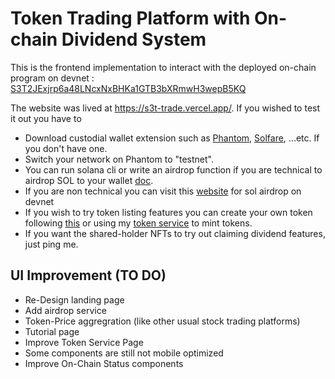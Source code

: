 # Token Trading Platform with On-chain Dividend System

This is the frontend implementation to interact with the deployed on-chain program on devnet : [S3T2JExjrp6a48LNcxNxBHKa1GTB3bXRmwH3wepB5KQ](https://solscan.io/account/S3T2JExjrp6a48LNcxNxBHKa1GTB3bXRmwH3wepB5KQ?cluster=devnet)

The website was lived at https://s3t-trade.vercel.app/. If you wished to test it out you have to

- Download custodial wallet extension such as [Phantom](https://phantom.app/), [Solfare](https://solflare.com/), ...etc. If you don't have one.
- Switch your network on Phantom to "testnet".
- You can run solana cli or write an airdrop function if you are technical to airdrop SOL to your wallet [doc](https://www.quicknode.com/guides/solana-development/getting-started/a-complete-guide-to-airdropping-test-sol-on-solana). 
- If you are non technical you can visit this [website](https://solfaucet.com/) for sol airdrop on devnet
- If you wish to try token listing features you can create your own token following [this](https://spl.solana.com/token) or using my [token service](https://s3t-trade.vercel.app/token-service) to mint tokens.
- If you want the shared-holder NFTs to try out claiming dividend features, just ping me.

## UI Improvement (TO DO)
- Re-Design landing page
- Add airdrop service
- Token-Price aggregration (like other usual stock trading platforms)
- Tutorial page
- Improve Token Service Page
- Some components are still not mobile optimized
- Improve On-Chain Status components 